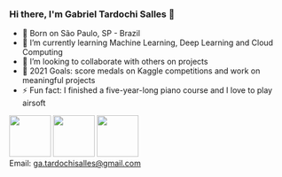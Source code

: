 ### Hi there, I'm Gabriel Tardochi Salles 👋

- 👶 Born on São Paulo, SP - Brazil
- 🌱 I’m currently learning Machine Learning, Deep Learning and Cloud Computing
- 👯 I’m looking to collaborate with others on projects
- 🥅 2021 Goals: score medals on Kaggle competitions and work on meaningful projects
- ⚡ Fun fact: I finished a five-year-long piano course and I love to play airsoft

[<img src="https://logodix.com/logo/79569.png" width="75" height="75">](http://www.linkedin.com/in/gabriel-tardochi-salles-a1653a193) 
[<img src="https://image.flaticon.com/icons/png/512/25/25231.png" width="75" height="75">](https://github.com/ga-tardochisalles) 
[<img src="https://cdn4.iconfinder.com/data/icons/social-media-circle-7/512/Medium_circle-512.png" width="75" height="75">](https://ga-tardochisalles.medium.com/)  
Email: ga.tardochisalles@gmail.com
